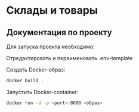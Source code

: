 # Склады и товары

## Документация по проекту

Для запуска проекта необходимо:

Отредактировать и переименовать .env-template

Создать Docker-образ:

```bash
docker build .
```

Запустить Docker-container:

```bash
docker run -d -p <port>:8000 <образ>
```
